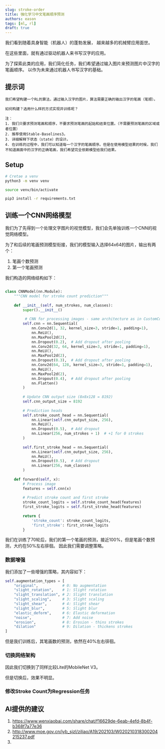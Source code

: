```yaml
---
slug: stroke-order
title: 强化学习中文笔画顺序预测
authors: eason
tags: [ml, rl]
draft: true
---
```


我们看到随着具身智能（机器人）的蓬勃发展，
越来越多的机械臂应用面世。

在这些里面，就有通过驱动机器人来书写汉字的应用。

为了探索此类的应用，我们简化任务，我们希望通过输入图片来预测图片中汉字的笔画顺序。
以作为未来通过机器人书写汉字的基础。

<!-- truncate -->

## 提示词

```
我们希望构建一个RL的算法，通过输入汉字的图片，算法需要正确的输出汉字的笔画（笔顺）。

如何构建？选用什么样的方式实现并训练呢？

注：
1. 我们只要求预测笔画和顺序，不要求预测笔画的起始和结束位置。（不需要预测笔画的区域或者位置）
2. 推荐使用Stable-Baselines3。
3. 详细解释下状态（state）的设计。
4. 在训练的过程中，我们可以知道每一个汉字的笔画顺序。但是在使用模型结果的时候，我们不知道画面中的汉字的正确笔画，我们希望完全依赖模型给我们结果。
```

## Setup

```bash
# Cretae a venv
python3 -m venv venv

source venv/bin/activate

pip3 install -r requirements.txt
```

## 训练一个CNN网络模型

我们为了先得到一个处理文字图片的视觉模型，我们会先单独训练一个CNN的视觉网络模型。

为了和后续的笔画预测模型衔接，我们的模型输入选择64x64的图片，输出有两个：

1. 笔画个数预测
2. 第一个笔画预测

我们构造的网络结构如下：

```python

class CNNModel(nn.Module):
    """CNN model for stroke count prediction"""
    
    def __init__(self, num_strokes, num_classes):
        super().__init__()
        
         # CNN for processing images - same architecture as in CustomCombinedExtractor
        self.cnn = nn.Sequential(
            nn.Conv2d(1, 32, kernel_size=3, stride=1, padding=1),
            nn.ReLU(),
            nn.MaxPool2d(2),
            nn.Dropout(0.2),  # Add dropout after pooling
            nn.Conv2d(32, 64, kernel_size=3, stride=1, padding=1),
            nn.ReLU(),
            nn.MaxPool2d(2),
            nn.Dropout(0.3),  # Add dropout after pooling
            nn.Conv2d(64, 128, kernel_size=3, stride=1, padding=1),
            nn.ReLU(),
            nn.MaxPool2d(2),
            nn.Dropout(0.4),  # Add dropout after pooling
            nn.Flatten()
        )
        
        # Update CNN output size (8x8x128 = 8192)
        self.cnn_output_size = 8192
        
        # Prediction heads
        self.stroke_count_head = nn.Sequential(
            nn.Linear(self.cnn_output_size, 256),
            nn.ReLU(),
            nn.Dropout(0.5),  # Add dropout
            nn.Linear(256, num_strokes + 1)  # +1 for 0 strokes
        )
        
        self.first_stroke_head = nn.Sequential(
            nn.Linear(self.cnn_output_size, 256),
            nn.ReLU(),
            nn.Dropout(0.5),  # Add dropout
            nn.Linear(256, num_classes)
        )
    
    def forward(self, x):
        # Process image
        features = self.cnn(x)
        
        # Predict stroke count and first stroke
        stroke_count_logits = self.stroke_count_head(features)
        first_stroke_logits = self.first_stroke_head(features)
        
        return {
            'stroke_count': stroke_count_logits,
            'first_stroke': first_stroke_logits
        }
```

我们在训练了70轮后，我们的第一个笔画的预测，接近100%，但是笔画个数预测，大约在50%左右徘徊。
因此我们需要调整策略。

### 数据增强

我们添加了一些增强的策略，其内容如下：

```python
self.augmentation_types = [
    "original",           # 0: No augmentation
    "slight_rotation",    # 1: Slight rotation
    "slight_translation", # 2: Slight translation
    "slight_scaling",     # 3: Slight scaling
    "slight_shear",       # 4: Slight shear
    "slight_blur",        # 5: Slight blur
    "elastic_deform",     # 6: Elastic deformation
    "noise",              # 7: Add noise
    "erosion",            # 8: Erosion - thins strokes
    "dilation"            # 9: Dilation - thickens strokes
]
```

但是我们训练后，其笔画数的预测，依然在40%左右徘徊。

### 切换网络架构

因此我们切换到了同样比较Lite的MobileNet V3。

但是切换后，效果不明显。

### 修改Stroke Count为Regression任务





## AI提供的建议

1. https://www.wenxiaobai.com/share/chat/f16629de-6eab-4efd-8b4f-b368f7a77e36
2. http://www.moe.gov.cn/jyb_sjzl/ziliao/A19/202103/W020210318300204215237.pdf
3. 